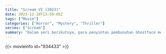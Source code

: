 ```yaml
---
title: "Scream VI (2023)"
date: 2023-12-20T13:59:05Z
tags: ["Movie"]
categories: ["Horror", "Mystery", "Thriller"]
series: ["Scream"]
summary: "Dalam seri berikutnya, para penyintas pembunuhan Ghostface meninggalkan Woodsboro dan memulai babak baru di New York City."
---
```


<mux-player stream-type="on-demand"
src="https://kp3d-my.sharepoint.com/personal/ryoo_kp3d_onmicrosoft_com/_layouts/15/download.aspx?share=EXQpX9-ayCZJpfFi4HBOMrIB2z9fdyPWrFSNpQfoNmYviw" prefer-playback="mse" controls>

</mux-player>


{{< movieinfo id="934433" >}}

<script src="https://cdn.jsdelivr.net/npm/@mux/mux-player"></script>

 <script type="application/ld+json ">
{
"@context": "https://schema.org/",
"@type": "VideoObject",
"name": "Scream VI (2023)",
"contentUrl": "https://stream.mux.com/tqg01yD027bn6Vm9FLxAB302gWF6MJ01MkLj00Fn1Zc5zQv4.m3u8",
"thumbnailUrl": "https://www.themoviedb.org/t/p/original/pFbZOT8OwaD5jH6rybsjie1Wb1q.jpg?width=314&fit_mode=preserve&time=25",
"uploadDate": "2023-11-01T06:33:27Z",
}

</script>